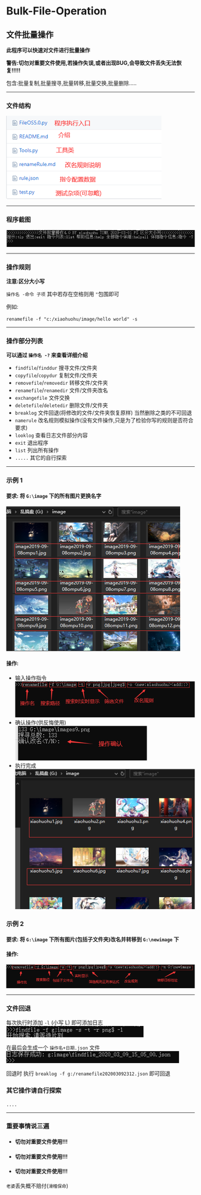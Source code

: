 
# Bulk-File-Operation
## 文件批量操作

**此程序可以快速对文件进行批量操作**

**警告:切勿对重要文件使用,若操作失误,或者出现BUG,会导致文件丢失无法恢复!!!!!**

包含:批量复制,批量搜寻,批量转移,批量交换,批量删除.....

****

### 文件结构

![文件结构](./images/fileList.png)

*****

### 程序截图

![程序截图](./images/programon.png)

****

### 操作规则

**注意:区分大小写**

`操作名 -命令 子项` 其中若存在空格则用 `"`包围即可

例如:

`renamefile -f "c:/xiaohuohu/image/hello world" -s`

*****

### 操作部分列表

**可以通过 `操作名 -?` 来查看详细介绍**

+ `findfile`/`finddur` 搜寻文件/文件夹
+ `copyfile`/`copydur` 复制文件/文件夹
+ `removefile`/`removedir` 转移文件/文件夹
+ `renamefile`/`renamedir` 文件/文件夹改名
+ `exchangefile` 文件交换
+ `deletefile`/`deletedir` 删除文件/文件夹
+ `breaklog` 文件回退(将修改的文件/文件夹恢复原样) 当然删除之类的不可回退
+ `namerule` 改名规则模拟操作(没有文件操作,只是为了检验你写的规则是否符合要求)
+ `looklog` 查看日志文件部分内容
+ `exit` 退出程序
+ `list` 列出所有操作
+ `.....` 其它的自行探索

*****

### 示例 1

#### 要求: 将 `G:\image` 下的所有图片更换名字

![文件改名](./images/imagrename.png)

#### 操作:

+ 输入操作指令
    ![操作测试](./images/renametest.png)
+ 确认操作(供反悔使用)
    ![操作确认](./images/testcheck.png)
+ 执行完成
    ![执行完成](./images/renameover.png)

### 示例 2
#### 要求: 将 `G:\image` 下所有图片(包括子文件夹)改名并转移到 `G:\newimage` 下

#### 操作:

![转移操作](./images/remove.png)

****

### 文件回退

每次执行时添加 `-l` (小写 L) 即可添加日志
![日志](./images/logfind.png)

在最后会生成一个 `操作名+日期.json` 文件
![日志](./images/log.png)

回退时 执行 `breaklog -f g:/renamefile202003092312.json` 即可回退

### 其它操作请自行探索

`....`

****

### 重要事情说三遍

+ #### 切勿对重要文件使用!!!

+ #### 切勿对重要文件使用!!!

+ #### 切勿对重要文件使用!!!

`老婆`丢失概不赔付(`滑稽保命`)